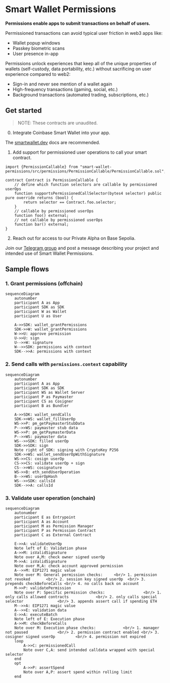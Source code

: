 # Smart Wallet Permissions

**Permissions enable apps to submit transactions on behalf of users.**

Permissioned transactions can avoid typical user friction in web3 apps like:

- Wallet popup windows
- Passkey biometric scans
- User presence in-app

Permissions unlock experiences that keep all of the unique properties of wallets (self-custody, data portability, etc.) without sacrificing on user experience compared to web2:

- Sign-in and never see mention of a wallet again
- High-frequency transactions (gaming, social, etc.)
- Background transactions (automated trading, subscriptions, etc.)

## Get started

> NOTE: These contracts are unaudited.

0. Integrate Coinbase Smart Wallet into your app.

The [smartwallet.dev](https://www.smartwallet.dev/why) docs are recommended.

1. Add support for permissioned user operations to call your smart contract.

```solidity
import {PermissionCallable} from "smart-wallet-permissions/src/permissions/PermissionCallable/PermissionCallable.sol";

contract Contract is PermissionCallable {
    // define which function selectors are callable by permissioned userOps
    function supportsPermissionedCallSelector(bytes4 selector) public pure override returns (bool) {
        return selector == Contract.foo.selector;
    }
    // callable by permissioned userOps
    function foo() external;
    // not callable by permissioned userOps
    function bar() external;
}
```

2. Reach out for access to our Private Alpha on Base Sepolia.

Join our [Telegram group](https://t.me/+r3nLFnTj6spkNzdh) and post a message describing your project and intended use of Smart Wallet Permissions.

## Sample flows

### 1. Grant permissions (offchain)

```mermaid
sequenceDiagram
    autonumber
    participant A as App
    participant SDK as SDK
    participant W as Wallet
    participant U as User

    A->>SDK: wallet_grantPermissions
    SDK->>W: wallet_grantPermissions
    W->>U: approve permission
    U->>U: sign
    U-->>W: signature
    W-->>SDK: permissions with context
    SDK-->>A: permissions with context
```

### 2. Send calls with `permissions.context` capability

```mermaid
sequenceDiagram
    autonumber
    participant A as App
    participant SDK as SDK
    participant WS as Wallet Server
    participant P as Paymaster
    participant CS as Cosigner
    participant B as Bundler

    A->>SDK: wallet_sendCalls
    SDK->>WS: wallet_fillUserOp
    WS->>P: pm_getPaymasterStubData
    P-->>WS: paymaster stub data
    WS->>P: pm_getPaymasterData
    P-->>WS: paymaster data
    WS-->>SDK: filled userOp
    SDK->>SDK: sign
    Note right of SDK: signing with CryptoKey P256
    SDK->>WS: wallet_sendUserOpWithSignature
    WS->>CS: cosign userOp
    CS->>CS: validate userOp + sign
    CS-->>WS: cosignature
    WS->>B: eth_sendUserOperation
    B-->>WS: userOpHash
    WS-->>SDK: callsId
    SDK-->>A: callsId
```

### 3. Validate user operation (onchain)

```mermaid
sequenceDiagram
    autonumber
    participant E as Entrypoint
    participant A as Account
    participant M as Permission Manager
    participant P as Permission Contract
    participant C as External Contract

    E->>A: validateUserOp
    Note left of E: Validation phase
    A->>M: isValidSignature
    Note over A,M: check owner signed userOp
    M->>A: isValidSignature
    Note over M,A: check account approved permission
    A-->>M: EIP1271 magic value
    Note over M: General permission checks: ‎ ‎ ‎  <br/> 1. permission not revoked ‎  ‎ ‎ ‎ ‎ <br/> 2. session key signed userOp ‎ <br/> 3. prepends checkBeforeCalls <br/> 4. no calls back on account ‎ ‎ ‎
    M->>P: validatePermission
    Note over P: Specific permission checks: ‎ ‎ ‎ ‎ ‎ ‎ ‎ ‎ ‎ ‎ ‎ ‎ ‎ ‎ ‎ ‎ <br/> 1. only calls allowed contracts ‎ ‎ ‎ ‎ ‎ ‎ ‎ ‎ ‎ ‎ ‎ <br/> 2. only calls special selector ‎ ‎ ‎ ‎ ‎ ‎ ‎ ‎ ‎ ‎ ‎ ‎ ‎ ‎ <br/> 3. appends assert call if spending ETH
    M-->>A: EIP1271 magic value
    A-->>E: validation data
    E->>A: executeBatch
    Note left of E: Execution phase
    A->>M: checkBeforeCalls
    Note over M: Execution phase checks: ‎ ‎ ‎ ‎ ‎ ‎ ‎ ‎ ‎ ‎  <br/> 1. manager not paused ‎ ‎ ‎ ‎ ‎ ‎ ‎ ‎ ‎ ‎ ‎ ‎ <br/> 2. permission contract enabled <br/> 3. cosigner signed userOp ‎ ‎ ‎ ‎ ‎ ‎ ‎ ‎ <br/> 4. permission not expired ‎ ‎ ‎ ‎ ‎ ‎ ‎ ‎
    loop
        A->>C: permissionedCall
        Note over C,A: send intended calldata wrapped with special selector
    end
    opt
        A->>P: assertSpend
        Note over A,P: assert spend within rolling limit
    end
```
